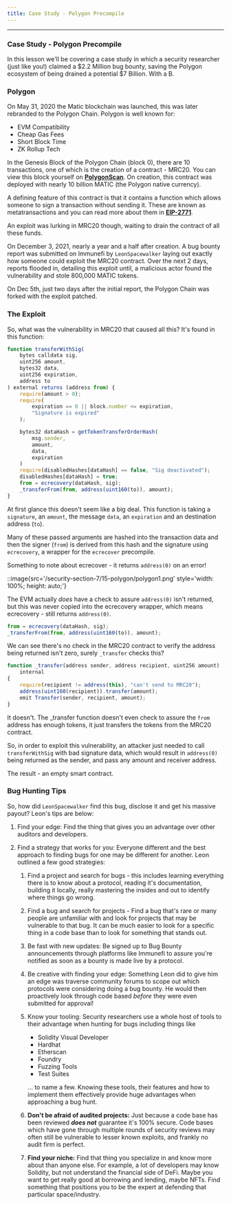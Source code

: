 ```yaml
---
title: Case Study - Polygon Precompile
---
```


---

### Case Study - Polygon Precompile

In this lesson we'll be covering a case study in which a security researcher (just like you!) claimed a $2.2 Million bug bounty, saving the Polygon ecosystem of being drained a potential $7 Billion. With a B.

### Polygon

On May 31, 2020 the Matic blockchain was launched, this was later rebranded to the Polygon Chain. Polygon is well known for:

- EVM Compatibility
- Cheap Gas Fees
- Short Block Time
- ZK Rollup Tech

In the Genesis Block of the Polygon Chain (block 0), there are 10 transactions, one of which is the creation of a contract - MRC20. You can view this block yourself on [**PolygonScan**](https://polygonscan.com/txs?block=0). On creation, this contract was deployed with nearly 10 billion MATIC (the Polygon native currency).

A defining feature of this contract is that it contains a function which allows someone to sign a transaction without sending it. These are known as metatransactions and you can read more about them in [**EIP-2771**](https://eips.ethereum.org/EIPS/eip-2771).

An exploit was lurking in MRC20 though, waiting to drain the contract of all these funds.

On December 3, 2021, nearly a year and a half after creation. A bug bounty report was submitted on Immunefi by `LeonSpacewalker` laying out exactly how someone could exploit the MRC20 contract. Over the next 2 days, reports flooded in, detailing this exploit until, a malicious actor found the vulnerability and stole 800,000 MATIC tokens.

On Dec 5th, just two days after the initial report, the Polygon Chain was forked with the exploit patched.

### The Exploit

So, what was the vulnerability in MRC20 that caused all this? It's found in this function:

```js
function transferWithSig(
    bytes calldata sig,
    uint256 amount,
    bytes32 data,
    uint256 expiration,
    address to
) external returns (address from) {
    require(amount > 0);
    require(
        expiration == 0 || block.number <= expiration,
        "Signature is expired"
    );

    bytes32 dataHash = getTokenTransferOrderHash(
        msg.sender,
        amount,
        data,
        expiration
    )
    require(disabledHashes[dataHash] == false, "Sig deactivated");
    disabledHashes[dataHash] = true;
    from = ecrecovery(dataHash, sig);
    _transferFrom(from, address(uint160(to)), amount);
}
```

At first glance this doesn't seem like a big deal. This function is taking a `signature`, an `amount`, the message `data`, an `expiration` and an destination address (`to`).

Many of these passed arguments are hashed into the transaction data and then the signer (`from`) is derived from this hash and the signature using `ecrecovery`, a wrapper for the `ecrecover` precompile.

Something to note about ecrecover - it returns `address(0)` on an error!

::image{src='/security-section-7/15-polygon/polygon1.png' style='width: 100%; height: auto;'}

The EVM actually _does_ have a check to assure `address(0)` isn't returned, but this was never copied into the ecrecovery wrapper, which means ecrecovery - still returns `address(0)`.

```js
from = ecrecovery(dataHash, sig);
_transferFrom(from, address(uint160(to)), amount);
```

We can see there's no check in the MRC20 contract to verify the address being returned isn't zero, surely `_transfer` checks this?

```js
function _transfer(address sender, address recipient, uint256 amount)
    internal
{
    require(recipient != address(this), "can't send to MRC20");
    address(uint160(recipient)).transfer(amount);
    emit Transfer(sender, recipient, amount);
}

```

It doesn't. The \_transfer function doesn't even check to assure the `from` address has enough tokens, it just transfers the tokens from the MRC20 contract.

So, in order to exploit this vulnerability, an attacker just needed to call `transferWithSig` with bad signature data, which would result in `address(0)` being returned as the sender, and pass any amount and receiver address.

The result - an empty smart contract.

### Bug Hunting Tips

So, how did `LeonSpacewalker` find this bug, disclose it and get his massive payout? Leon's tips are below:

1. Find your edge: Find the thing that gives you an advantage over other auditors and developers.
2. Find a strategy that works for you: Everyone different and the best approach to finding bugs for one may be different for another. Leon outlined a few good strategies:

   1. Find a project and search for bugs - this includes learning everything there is to know about a protocol, reading it's documentation, building it locally, really mastering the insides and out to identify where things go wrong.

   2. Find a bug and search for projects - Find a bug that's rare or many people are unfamiliar with and look for projects that may be vulnerable to that bug. It can be much easier to look for a specific thing in a code base than to look for something that stands out.

   3. Be fast with new updates: Be signed up to Bug Bounty announcements through platforms like Immunefi to assure you're notified as soon as a bounty is made live by a protocol.

   4. Be creative with finding your edge: Something Leon did to give him an edge was traverse community forums to scope out which protocols were considering doing a bug bounty. He would then proactively look through code based _before_ they were even submitted for approval!

   5. Know your tooling: Security researchers use a whole host of tools to their advantage when hunting for bugs including things like

      - Solidity Visual Developer
      - Hardhat
      - Etherscan
      - Foundry
      - Fuzzing Tools
      - Test Suites

      ... to name a few. Knowing these tools, their features and how to implement them effectively provide huge advantages when approaching a bug hunt.

   6. **Don't be afraid of audited projects:** Just because a code base has been reviewed **_does not_** guarantee it's 100% secure. Code bases which have gone through multiple rounds of security reviews may often still be vulnerable to lesser known exploits, and frankly no audit firm is perfect.

   7. **Find your niche:** Find that thing you specialize in and know more about than anyone else. For example, a lot of developers may know Solidity, but not understand the financial side of DeFi. Maybe you want to get really good at borrowing and lending, maybe NFTs. Find something that positions you to be the expert at defending that particular space/industry.
